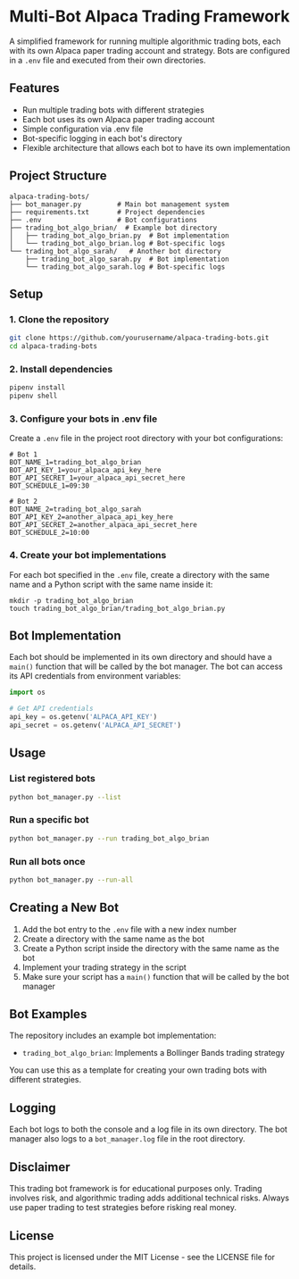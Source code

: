 # Multi-Bot Alpaca Trading Framework

A simplified framework for running multiple algorithmic trading bots, each with its own Alpaca paper trading account and strategy. Bots are configured in a `.env` file and executed from their own directories.

## Features

- Run multiple trading bots with different strategies
- Each bot uses its own Alpaca paper trading account
- Simple configuration via .env file
- Bot-specific logging in each bot's directory
- Flexible architecture that allows each bot to have its own implementation

## Project Structure

```
alpaca-trading-bots/
├── bot_manager.py         # Main bot management system
├── requirements.txt       # Project dependencies
├── .env                   # Bot configurations
├── trading_bot_algo_brian/  # Example bot directory
│   ├── trading_bot_algo_brian.py  # Bot implementation
│   └── trading_bot_algo_brian.log # Bot-specific logs
└── trading_bot_algo_sarah/   # Another bot directory
    ├── trading_bot_algo_sarah.py  # Bot implementation
    └── trading_bot_algo_sarah.log # Bot-specific logs
```

## Setup

### 1. Clone the repository

```bash
git clone https://github.com/yourusername/alpaca-trading-bots.git
cd alpaca-trading-bots
```

### 2. Install dependencies

```bash
pipenv install
pipenv shell
```

### 3. Configure your bots in .env file

Create a `.env` file in the project root directory with your bot configurations:

```
# Bot 1
BOT_NAME_1=trading_bot_algo_brian
BOT_API_KEY_1=your_alpaca_api_key_here
BOT_API_SECRET_1=your_alpaca_api_secret_here
BOT_SCHEDULE_1=09:30

# Bot 2
BOT_NAME_2=trading_bot_algo_sarah
BOT_API_KEY_2=another_alpaca_api_key_here
BOT_API_SECRET_2=another_alpaca_api_secret_here
BOT_SCHEDULE_2=10:00
```

### 4. Create your bot implementations

For each bot specified in the `.env` file, create a directory with the same name and a Python script with the same name inside it:

```
mkdir -p trading_bot_algo_brian
touch trading_bot_algo_brian/trading_bot_algo_brian.py
```

## Bot Implementation

Each bot should be implemented in its own directory and should have a `main()` function that will be called by the bot manager. The bot can access its API credentials from environment variables:

```python
import os

# Get API credentials
api_key = os.getenv('ALPACA_API_KEY')
api_secret = os.getenv('ALPACA_API_SECRET')
```

## Usage

### List registered bots

```bash
python bot_manager.py --list
```

### Run a specific bot

```bash
python bot_manager.py --run trading_bot_algo_brian
```

### Run all bots once

```bash
python bot_manager.py --run-all
```

## Creating a New Bot

1. Add the bot entry to the `.env` file with a new index number
2. Create a directory with the same name as the bot
3. Create a Python script inside the directory with the same name as the bot
4. Implement your trading strategy in the script
5. Make sure your script has a `main()` function that will be called by the bot manager

## Bot Examples

The repository includes an example bot implementation:

- `trading_bot_algo_brian`: Implements a Bollinger Bands trading strategy

You can use this as a template for creating your own trading bots with different strategies.

## Logging

Each bot logs to both the console and a log file in its own directory. The bot manager also logs to a `bot_manager.log` file in the root directory.

## Disclaimer

This trading bot framework is for educational purposes only. Trading involves risk, and algorithmic trading adds additional technical risks. Always use paper trading to test strategies before risking real money.

## License

This project is licensed under the MIT License - see the LICENSE file for details.
